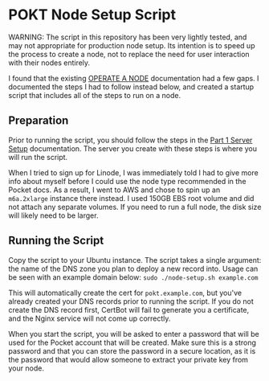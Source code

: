 # POKT Node Setup Script
WARNING: The script in this repository has been very lightly tested, and may not appropriate for production node setup. Its intention is to speed up the process to create a node, not to replace the need for user interaction with their nodes entirely. 

I found that the existing [OPERATE A NODE](https://docs.pokt.network/access-tutorials) documentation had a few gaps. I documented the steps I had to follow instead below, and created a startup script that includes all of the steps to run on a node. 

## Preparation
Prior to running the script, you should follow the steps in the [Part 1 Server Setup](https://docs.pokt.network/access-tutorials/manual-setup-tutorial/part-1-server-setup) documentation. The server you create with these steps is where you will run the script. 

When I tried to sign up for Linode, I was immediately told I had to give more info about myself before I could use the node type recommended in the Pocket docs. As a result, I went to AWS and chose to spin up an `m6a.2xlarge` instance there instead. I used 150GB EBS root volume and did not attach any separate volumes. If you need to run a full node, the disk size will likely need to be larger. 

## Running the Script
Copy the script to your Ubuntu instance. The script takes a single argument: the name of the DNS zone you plan to deploy a new record into. Usage can be seen with an example domain below:
`sudo ./node-setup.sh example.com`

This will automatically create the cert for `pokt.example.com`, but you've already created your DNS records prior to running the script. If you do not create the DNS record first, CertBot will fail to generate you a certificate, and the Nginx service will not come up correctly. 

When you start the script, you will be asked to enter a password that will be used for the Pocket account that will be created. Make sure this is a strong password and that you can store the password in a secure location, as it is the password that would allow someone to extract your private key from your node. 
